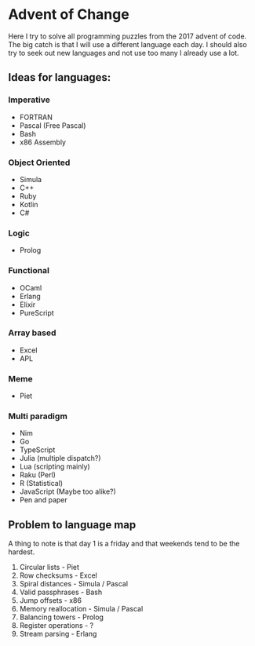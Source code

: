 # Advent of Change

Here I try to solve all programming puzzles from the 2017 advent of code. The big catch is that I will use a different language each day. I should also try to seek out new languages and not use too many I already use a lot.


## Ideas for languages:

### Imperative
- FORTRAN
- Pascal (Free Pascal)
- Bash
- x86 Assembly

### Object Oriented
- Simula
- C++
- Ruby
- Kotlin
- C#

### Logic
- Prolog

### Functional
- OCaml
- Erlang
- Elixir
- PureScript

### Array based
- Excel
- APL

### Meme
- Piet

### Multi paradigm
- Nim
- Go
- TypeScript
- Julia		(multiple dispatch?)
- Lua 		(scripting mainly)
- Raku 		(Perl)
- R		(Statistical)
- JavaScript	(Maybe too alike?)
- Pen and paper


## Problem to language map

A thing to note is that day 1 is a friday and that weekends tend to be the hardest.

1. Circular lists - Piet
2. Row checksums - Excel
3. Spiral distances - Simula / Pascal
4. Valid passphrases - Bash
5. Jump offsets - x86
6. Memory reallocation - Simula / Pascal
7. Balancing towers - Prolog
8. Register operations - ?
9. Stream parsing - Erlang
